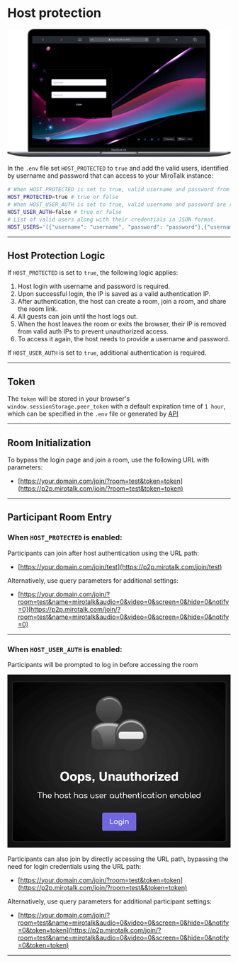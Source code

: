 # Host protection

![mirotalk-hp](../images/mirotalk-hp.png)

In the `.env` file set `HOST_PROTECTED` to `true` and add the valid users, identified by username and password that can access to your MiroTalk instance:

```bash
# When HOST_PROTECTED is set to true, valid username and password from the HOST_USERS list are required to initialize or join a room.
HOST_PROTECTED=true # true or false
# When HOST_USER_AUTH is set to true, valid username and password are required for authentication.
HOST_USER_AUTH=false # true or false
# List of valid users along with their credentials in JSON format.
HOST_USERS='[{"username": "username", "password": "password"},{"username": "username2", "password": "password2"}]'
```

---

## Host Protection Logic

If `HOST_PROTECTED` is set to `true`, the following logic applies:

1. Host login with username and password is required.
2. Upon successful login, the IP is saved as a valid authentication IP.
3. After authentication, the host can create a room, join a room, and share the room link.
4. All guests can join until the host logs out.
5. When the host leaves the room or exits the browser, their IP is removed from valid auth IPs to prevent unauthorized access.
6. To access it again, the host needs to provide a username and password.

If `HOST_USER_AUTH` is set to `true`, additional authentication is required.

---

## Token

The `token` will be stored in your browser's `window.sessionStorage.peer_token` with a default expiration time of `1 hour`, which can be specified in the `.env` file or generated by [API](./api.md)

---

## Room Initialization

To bypass the login page and join a room, use the following URL with parameters:

- [https://your.domain.com/join/?room=test&token=token](https://p2p.mirotalk.com/join/?room=test&token=token)

---

## Participant Room Entry

### When `HOST_PROTECTED` is enabled:

Participants can join after host authentication using the URL path:

- [https://your.domain.com/join/test](https://p2p.mirotalk.com/join/test)

Alternatively, use query parameters for additional settings:

- [https://your.domain.com/join/?room=test&name=mirotalk&audio=0&video=0&screen=0&hide=0&notify=0](https://p2p.mirotalk.com/join/?room=test&name=mirotalk&audio=0&video=0&screen=0&hide=0&notify=0)

---

### When `HOST_USER_AUTH` is enabled:

Participants will be prompted to log in before accessing the room

![user-auth](../images/user-auth.png)

Participants can also join by directly accessing the URL path, bypassing the need for login credentials using the URL path:

- [https://your.domain.com/join/?room=test&token=token](https://p2p.mirotalk.com/join/?room=test&&token=token)

Alternatively, use query parameters for additional participant settings:

- [https://your.domain.com/join/?room=test&name=mirotalk&audio=0&video=0&screen=0&hide=0&notify=0&token=token](https://p2p.mirotalk.com/join/?room=test&name=mirotalk&audio=0&video=0&screen=0&hide=0&notify=0&token=token)

---
